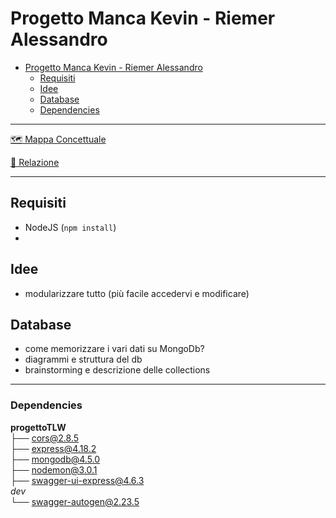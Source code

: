 # Progetto Manca Kevin - Riemer Alessandro

<!--toc:start-->
- [Progetto Manca Kevin - Riemer Alessandro](#progetto-manca-kevin-riemer-alessandro)
  - [Requisiti](#requisiti)
  - [Idee](#idee)
  - [Database](#database)
  - [Dependencies](#dependencies)
<!--toc:end-->

---

[🗺️ Mappa Concettuale](https://excalidraw.com/#room=da3ab79ee669f3f02a7a,JyxrLt7sjJYe53ffVLerYg)

[📃 Relazione](./docs/Relazione.md)

---

## Requisiti

+ NodeJS (`npm install`)
+


## Idee

+ modularizzare tutto (più facile accedervi e modificare)

## Database

+ come memorizzare i vari dati su MongoDb?
+ diagrammi e struttura del db
+ brainstorming e descrizione delle collections

---

### Dependencies

**progettoTLW**  
     ├── [cors@2.8.5](https://www.npmjs.com/package/cors)  
     ├── [express@4.18.2](https://www.npmjs.com/package/express)  
     ├── [mongodb@4.5.0](https://www.npmjs.com/package/mongodb)  
     ├── [nodemon@3.0.1](https://www.npmjs.com/package/nodemon)  
     ├── [swagger-ui-express@4.6.3](https://www.npmjs.com/package/swagger-ui-express)  
    *dev*  
     └── [swagger-autogen@2.23.5](https://www.npmjs.com/package/swagger-autogen)  
